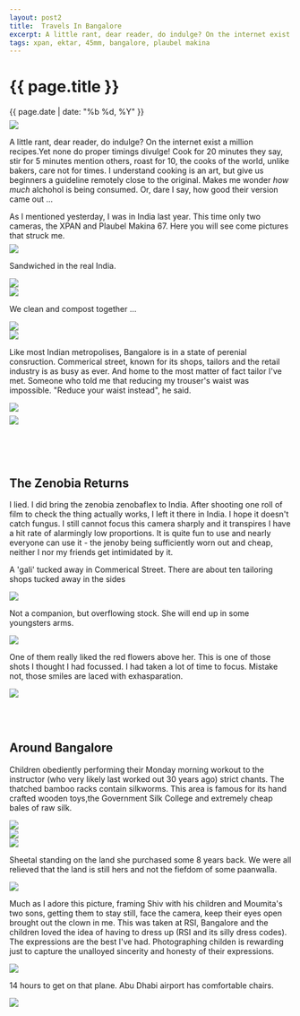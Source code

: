 ```yaml
---
layout: post2
title:  Travels In Bangalore
excerpt: A little rant, dear reader, do indulge? On the internet exist a 
tags: xpan, ektar, 45mm, bangalore, plaubel makina
---
```


<div class="row">
<div class="col-xs-8 col-xs-offset-2">
<h1> {{ page.title }} </h1>
<div class="pdate"> {{ page.date | date: "%b %d, %Y" }} </div>
</div></div>

<div class="row" style="margin:0;padding:0;margin-top:0.5em;margin-bottom:0.5em;">
<a href="https://docs.google.com/uc?id=0B6d70FmpKIi1eVlzQ0FaVzVPX1U"><img  class='bannerimg' src="https://docs.google.com/uc?id=0B6d70FmpKIi1eVlzQ0FaVzVPX1U"></a>
</div>


<div class="row">
<div class="col-xs-8 col-xs-offset-2">
<div class="col-md-10 col-md-offset-1">
<p>
A little rant, dear reader, do indulge? On the internet exist a million recipes.Yet none do proper timings
divulge! Cook for 20 minutes they say, stir for 5 minutes mention others, roast for 10, the cooks of the world, unlike 
bakers, care not for times. I understand cooking is an art, but give us beginners a guideline remotely close to the original. Makes me wonder <i>how much</i> alchohol is being consumed. Or, dare I say, how good their version came out ...
</p>
As I mentioned yesterday, I was in India last year. This time only two cameras, the XPAN and Plaubel Makina 67. 
Here you will see come pictures that struck me. 
</div>
</div></div>







<div class="row">
<div class="col-xs-8 col-xs-offset-2">
<div id="demo6" class="flex-images" style="padding-top:0.5em;">

<div class="item" data-w="2300" data-h="1032">
	<div class="img"><a href="https://docs.google.com/uc?id=0B6d70FmpKIi1S2N4amJUX3Z3cUU"><img src="https://docs.google.com/uc?id=0B6d70FmpKIi1V0pkMTNDN2hWSm8" data-src="https://docs.google.com/uc?id=0B6d70FmpKIi1ejhOY2xIU0t5VUU"></a></div>
</div>

<div class="col-md-10 col-md-offset-1">
<p> Sandwiched in the real India. 
</p></div>

<div class="item" data-w="2300" data-h="1043">
	<div class="img"><a href="https://docs.google.com/uc?id=0B6d70FmpKIi1TmdmT1Z4bjYtWUk"><img src="https://docs.google.com/uc?id=0B6d70FmpKIi1V0pkMTNDN2hWSm8" data-src="https://docs.google.com/uc?id=0B6d70FmpKIi1TmVJa2hpVF91UG8"></a></div>
</div>




<div class="item" data-w="2300" data-h="1024" data-solo="y">
	<div class="img"><a href="https://docs.google.com/uc?id=0B6d70FmpKIi1cGprT3NUcjBLajQ"><img src="https://docs.google.com/uc?id=0B6d70FmpKIi1V0pkMTNDN2hWSm8" data-src="https://docs.google.com/uc?id=0B6d70FmpKIi1YWVTc2QzeW1ycXM"></a></div>
</div>

<div class="col-md-10 col-md-offset-1">
<p> We clean and compost together ... 
</p></div>

<div class="item" data-w="2299" data-h="1032" data-solo="y">
	<div class="img"><a href="https://docs.google.com/uc?id=0B6d70FmpKIi1WHVHYVViQkVkZ00"><img src="https://docs.google.com/uc?id=0B6d70FmpKIi1V0pkMTNDN2hWSm8" data-src="https://docs.google.com/uc?id=0B6d70FmpKIi1SjNNZXdCQUZyZ0E"></a></div>
</div>


<div class="item" data-w="2300" data-h="1027" data-solo="y">
	<div class="img"><a href="https://docs.google.com/uc?id=0B6d70FmpKIi1YmVzMzlmQTN0c0E"><img src="https://docs.google.com/uc?id=0B6d70FmpKIi1V0pkMTNDN2hWSm8" data-src="https://docs.google.com/uc?id=0B6d70FmpKIi1enFrTHlFVHhXczQ"></a></div>
</div>

<div class="col-md-10 col-md-offset-1">
<p> Like most Indian metropolises, Bangalore is in a state of perenial consruction. Commerical street, known 
for its shops, tailors and the retail industry is as busy as ever. And home to the most matter of fact tailor I've met.
Someone who told me that reducing my trouser's waist was impossible. "Reduce your waist instead", he said.
</p></div>


<div class="item" data-w="2300" data-h="1033" data-solo="y">
	<div class="img"><a href="https://docs.google.com/uc?id=0B6d70FmpKIi1LTlHWHRVMXlGS0k"><img src="https://docs.google.com/uc?id=0B6d70FmpKIi1V0pkMTNDN2hWSm8" data-src="https://docs.google.com/uc?id=0B6d70FmpKIi1MDh4NldqdzBTamM"></a></div>
</div>

</div></div></div>

<div class="row" style="margin:0;padding:0;margin-top:0.5em;margin-bottom:0.5em;">
<a href="https://docs.google.com/uc?id=0B6d70FmpKIi1b0xiYTRKcnFjSGM"><img  class='bannerimg' src="https://docs.google.com/uc?id=0B6d70FmpKIi1b0xiYTRKcnFjSGM"></a>
</div>



<div class="row">
<div class="col-xs-8 col-xs-offset-2">
<div id="demo7" class="flex-images" style="padding-top:0.5em;">

<br/><br/>
<h2> The Zenobia Returns</h2>
<p> I lied. I did bring the zenobia zenobaflex to India. After shooting one roll of film to check
the thing actually works, I left it there in India. I hope it doesn't catch fungus. I still cannot focus this camera sharply and it transpires I have a hit rate of alarmingly low proportions. It is quite fun to use and nearly everyone can use it - the jenoby being sufficiently worn out and cheap, neither I nor my friends get intimidated by it.
</p>


<p> A 'gali' tucked away in Commerical Street. There are about ten tailoring shops tucked away in the sides</p>
<div class="item" data-w="1000" data-h="1225" data-solo="y">
	<div class="img"><a href="https://docs.google.com/uc?id=0B6d70FmpKIi1TUVZdmRocHhMNG8"><img src="https://docs.google.com/uc?id=0B6d70FmpKIi1V0pkMTNDN2hWSm8" data-src="https://docs.google.com/uc?id=0B6d70FmpKIi1dXF4NnFyVUUyT0E"></a></div>
</div>

<p> Not a companion, but overflowing stock. She will end up in some youngsters arms.</p>

<div class="item" data-w="1000" data-h="1225" data-solo="y">
	<div class="img"><a href="https://docs.google.com/uc?id=0B6d70FmpKIi1dzVtWGx2TEZFUmM"><img src="https://docs.google.com/uc?id=0B6d70FmpKIi1V0pkMTNDN2hWSm8" data-src="https://docs.google.com/uc?id=0B6d70FmpKIi1YUs0ZHhPNTF0Mzg"></a></div>
</div>


<p> One of them really liked the red flowers above her. This is one of those shots I thought I had focussed.
I had taken a lot of time to focus. Mistake not,  those smiles are laced with exhasparation.
<p>
<div class="item" data-w="1000" data-h="1225" data-solo="y">
	<div class="img"><a href="https://docs.google.com/uc?id=0B6d70FmpKIi1bkdHSG5hUlNzd0k"><img src="https://docs.google.com/uc?id=0B6d70FmpKIi1V0pkMTNDN2hWSm8" data-src="https://docs.google.com/uc?id=0B6d70FmpKIi1WjlvQ2RQdW5CX2M"></a></div>
</div>


<br/><br/>
<h2> Around Bangalore</h2>
<p> Children obediently performing their Monday morning workout to the instructor (who very likely last worked out 30 years ago) strict chants.
The thatched bamboo racks contain silkworms. This area is famous for its hand crafted wooden toys,the Government Silk College and extremely cheap bales of raw silk.
</p>

<div class="item" data-w="1000" data-h="1056">
	<div class="img"><a href="https://docs.google.com/uc?id=0B6d70FmpKIi1eFZ4Nkx2TERFb2M"><img src="https://docs.google.com/uc?id=0B6d70FmpKIi1V0pkMTNDN2hWSm8" data-src="https://docs.google.com/uc?id=0B6d70FmpKIi1dTk2dHhvcHIzUUU"></a></div>
</div>

<div class="item" data-w="1000" data-h="1056" data-solo="y">
	<div class="img"><a href="https://docs.google.com/uc?id=0B6d70FmpKIi1Zkh6ekh2ajNXT2s"><img src="https://docs.google.com/uc?id=0B6d70FmpKIi1V0pkMTNDN2hWSm8" data-src="https://docs.google.com/uc?id=0B6d70FmpKIi1LUNBU2xMVE1YWU0"></a></div>
</div>
<div class="item" data-w="816" data-h="1240" data-solo="y">
	<div class="img"><a href="https://docs.google.com/uc?id=0B6d70FmpKIi1MGMzdTAwMlRkUzg"><img src="https://docs.google.com/uc?id=0B6d70FmpKIi1V0pkMTNDN2hWSm8" data-src="https://docs.google.com/uc?id=0B6d70FmpKIi1ck5NdFFjOWpxbEU"></a></div>
</div>
<p>Sheetal standing on the land she purchased some 8 years back. We were all relieved that the land
is still hers and not the fiefdom of some paanwalla.
</p>

<div class="item" data-w="816" data-h="1240" data-solo="y">
	<div class="img"><a href="https://docs.google.com/uc?id=0B6d70FmpKIi1NzZCN3I3N2NvN0k"><img src="https://docs.google.com/uc?id=0B6d70FmpKIi1V0pkMTNDN2hWSm8" data-src="https://docs.google.com/uc?id=0B6d70FmpKIi1OVh1SWU5UjZ2T2c"></a></div>
</div>

<p>Much as I adore this picture, framing Shiv with his children and Moumita's two sons, getting them to stay still,
face the camera, keep their eyes open brought out the clown in me. This was taken at RSI, Bangalore and the children loved the idea of having to dress up (RSI and its silly dress codes). 
<br/>The expressions are the best I've had. Photographing childen is rewarding just to capture the unalloyed sincerity and honesty of their expressions.
</p>

<div class="item" data-w="1000" data-h="1054" data-solo="y">
	<div class="img"><a href="https://docs.google.com/uc?id=0B6d70FmpKIi1ZkJ1Qmg1N1hIWjQ"><img src="https://docs.google.com/uc?id=0B6d70FmpKIi1V0pkMTNDN2hWSm8" data-src="https://docs.google.com/uc?id=0B6d70FmpKIi1OHg3U19LamZkT0k"></a></div>
</div>

<p> 14 hours to get on that plane. Abu Dhabi airport has comfortable chairs.</p>
<div class="item" data-w="1000" data-h="1045" data-solo="y">
	<div class="img"><a href="https://docs.google.com/uc?id=0B6d70FmpKIi1VXRRYmx4SWdMWjg"><img src="https://docs.google.com/uc?id=0B6d70FmpKIi1V0pkMTNDN2hWSm8" data-src="https://docs.google.com/uc?id=0B6d70FmpKIi1NFdRUGhMbDdhcXM"></a></div>
</div>


</div></div></div>











<script>
$('#demo6').flexImages({ rowHeight:900 , truncate: 0});
$('#demo7').flexImages({ rowHeight:900 , truncate: 0});
</script>











<!-- Ends op most -->
